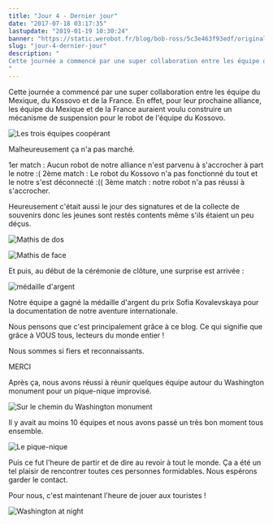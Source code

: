 ```yaml
---
title: "Jour 4 - Dernier jour"
date: "2017-07-18 03:17:35"
lastupdate: "2019-01-19 10:30:24"
banner: "https://static.werobot.fr/blog/bob-ross/5c3e463f93edf/original.jpg"
slug: "jour-4-dernier-jour"
description: " 
Cette journée a commencé par une super collaboration entre les équipe du Mexique, du Kossovo et de la France. En effet, pour leur prochaine allianc
"
---
```

Cette journée a commencé par une super collaboration entre les équipe du Mexique, du Kossovo et de la France. En effet, pour leur prochaine alliance, les équipe du Mexique et de la France auraient voulu construire un mécanisme de suspension pour le robot de l'équipe du Kossovo.

![Les trois équipes coopérant](https://static.werobot.fr/blog/bob-ross/5c3e4640016d1/50.jpg "Les trois équipes coopérant")

Malheureusement ça n'a pas marché.

1er match : Aucun robot de notre alliance n'est parvenu à s'accrocher à part le notre :(
2ème match : Le robot du Kossovo n'a pas fonctionné du tout et le notre s'est déconnecté :((
3ème match : notre robot n'a pas réussi à s'accrocher.

Heureusement c'était aussi le jour des signatures et de la collecte de souvenirs donc les jeunes sont restés contents même s'ils étaient un peu déçus.

![Mathis de dos](https://static.werobot.fr/blog/bob-ross/5c3e46406a50b/50.jpg "Mathis de dos")

![Mathis de face](https://static.werobot.fr/blog/bob-ross/5c3e4640d5b70/50.jpg "Mathis de face")

Et puis, au début de la cérémonie de clôture, une surprise est arrivée :

![médaille d'argent](https://static.werobot.fr/blog/bob-ross/5c3e463f93edf/50.jpg "médaille d'argent")

Notre équipe a gagné la médaille d'argent du prix Sofia Kovalevskaya pour la documentation de notre aventure internationale.

Nous pensons que c'est principalement grâce à ce blog. Ce qui signifie que grâce à VOUS tous, lecteurs du monde entier !

Nous sommes si fiers et reconnaissants.

MERCI

Après ça, nous avons réussi à réunir quelques équipe autour du Washington monument pour un pique-nique improvisé.

![Sur le chemin du Washington monument](https://static.werobot.fr/blog/bob-ross/5c3e4641df1dd/50.jpg "Sur le chemin du Washington monument")

Il y avait au moins 10 équipes et nous avons passé un très bon moment tous ensemble.

![Le pique-nique](https://static.werobot.fr/blog/bob-ross/5c3e46427238c/50.jpg "Le pique-nique")

Puis ce fut l'heure de partir et de dire au revoir à tout le monde. Ça a été un tel plaisir de rencontrer toutes ces personnes formidables.
Nous espérons garder le contact.

Pour nous, c'est maintenant l'heure de jouer aux touristes !

![Washington at night](https://static.werobot.fr/blog/bob-ross/5c3e4642b63f2/50.jpg "Washington at night")
    